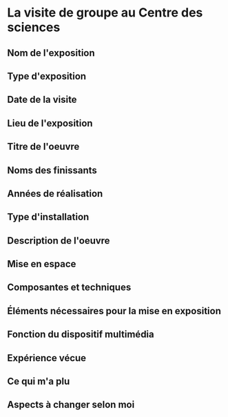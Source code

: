 # La visite de groupe au Centre des sciences

<h2>Nom de l'exposition</h2>

<h2>Type d'exposition</h2>

<h2>Date de la visite</h2>

<h2>Lieu de l'exposition</h2>

<h2>Titre de l'oeuvre</h2>

<h2>Noms des finissants</h2>

<h2>Années de réalisation</h2>

<h2>Type d'installation</h2>

<h2>Description de l'oeuvre</h2>

<h2>Mise en espace</h2>

<h2>Composantes et techniques</h2>

<h2>Éléments nécessaires pour la mise en exposition</h2>

<h2>Fonction du dispositif multimédia</h2>

<h2>Expérience vécue</h2>

<h2>Ce qui m'a plu</h2>

<h2>Aspects à changer selon moi</h2>
